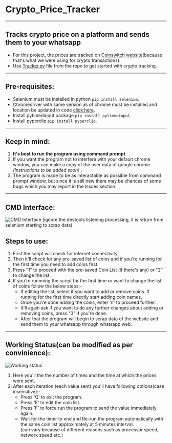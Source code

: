 # Crypto_Price_Tracker
----------------------
## Tracks crypto price on a platform and sends them to your whatsapp
- For this project, the prices are tracked on [Coinswitch website](https://coinswitch.co/coins/dogecoin/dogecoin-to-inr)(because that's what we were using for crypto transactions).  
- Use [Tracker.py](https://github.com/Tanmay-901/Crypto_Price_Tracker/blob/master/Tracker.py) file from the repo to get started with crypto tracking.
-----------------------
## Pre-requisites:  
* Selenium must be installed in python `pip install selenium`.  
* Chromedriver with same version as of chrome must be installed and location be updated in code [click here](https://chromedriver.chromium.org/downloads).  
* Install pytimedinput package `pip install pytimedinput`.  
* Install pyperclip `pip install pyperclip`.  

-----------------------
## Keep in mind:  
1. **It's best to run the program using command prompt**  
2. If you want the program not to interfere with your default chrome window, you can make a copy  of the user data of google chrome *(Instructions to be added soon)* .  
3. The program is made to be as interactable as possible from command prompt window, but since it is still new there may be chances of some bugs which
you may report in the Issues section.  
-----------------------
## CMD Interface:  
![CMD Interface](https://github.com/Tanmay-901/Important-details/blob/master/Images/Screenshot%20(312).png)
(ignore the devtools listening processing, it is return from selenium starting to scrap data)  

## Steps to use:
1. First the script will check for internet connectivity.  
2. Then it'll check for any pre-saved list of coins and if you're running for the first time you need to add coins first. 
3. Press "1" to proceed with the pre-saved Coin List (if there's any) or "2" to change the list.  
4. If you're runnning the script for the first time or want to change the list of coins follow the below steps:-  
    * If editing the list, select if you want to add or remove coins. If running for the first time directly start adding coin names.  
    * Once you're done adding the coins, enter 'n' to proceed further.  
    * It'll again ask if you want to do any further changes about adding or removing coins, press "3" if you're done.  
    * After that the program will begin to scrap data of the website and send them to your whatsapp through whatsapp web.  
----------------------------------
  
## Working Status(can be modified as per convinience):
![Working status](https://github.com/Tanmay-901/Important-details/blob/master/Images/Crypto_price_tracker_working_status.png)  
  
1. Here you'll the the number of times and the time at which the prices were sent.  
2. After each iteration (each value sent) you'll have following options(case insensitive):- 
   * Press 'Q' to exit the program.  
   * Press 'E' to edit the coin list.  
   * Press 'F' to force run the program to send the value immediately again.
   * Wait for the timer to end and Re-run the program automatically with the same coin list approximately at 5 minutes interval.  
     (can vary because of different reasons such as processor speed, network speed etc.)
